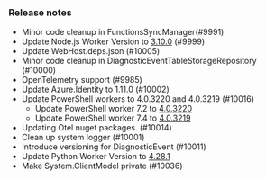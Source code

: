 ### Release notes

<!-- Please add your release notes in the following format:
- My change description (#PR)
-->
- Minor code cleanup in FunctionsSyncManager(#9991)
- Update Node.js Worker Version to [3.10.0](https://github.com/Azure/azure-functions-nodejs-worker/releases/tag/v3.10.0) (#9999)
- Update WebHost.deps.json (#10005)
- Minor code cleanup in DiagnosticEventTableStorageRepository (#10000)
- OpenTelemetry support (#9985) 
- Update Azure.Identity to 1.11.0 (#10002)
- Update PowerShell workers to 4.0.3220 and 4.0.3219 (#10016)
  - Update PowerShell worker 7.2 to [4.0.3220](https://github.com/Azure/azure-functions-powershell-worker/releases/tag/v4.0.3220)
  - Update PowerShell worker 7.4 to [4.0.3219](https://github.com/Azure/azure-functions-powershell-worker/releases/tag/v4.0.3219)
- Updating Otel nuget packages. (#10014)
- Clean up system logger (#10001)
- Introduce versioning for DiagnosticEvent (#10011)
- Update Python Worker Version to [4.28.1](https://github.com/Azure/azure-functions-python-worker/releases/tag/4.28.1)
- Make System.ClientModel private (#10036) 
